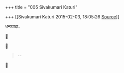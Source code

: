 +++
title = "005 Sivakumari Katuri"

+++
[[Sivakumari Katuri	2015-02-03, 18:05:26 [Source](https://groups.google.com/g/samskrita/c/2CJyKBERFNw)]]



धन्यवादाः.





> --  



